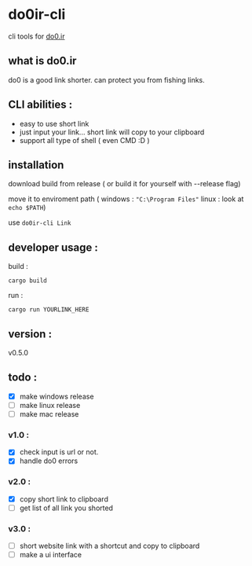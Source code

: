 # do0ir-cli
cli tools for [do0.ir](https://do0.ir)

## what is do0.ir
do0 is a good link shorter. can protect you from fishing links.


## CLI abilities :
- easy to use short link
- just input your link... short link will copy to your clipboard
- support all type of shell ( even CMD :D )


## installation
download build from release ( or build it for yourself with --release flag)

move it to enviroment path ( windows : `"C:\Program Files"` linux : look at `echo $PATH`)

use `do0ir-cli Link `


## developer usage :

build :
```
cargo build
```

run :
```
cargo run YOURLINK_HERE
```


## version :
v0.5.0

## todo :
- [x] make windows release
- [ ] make linux release
- [ ] make mac release
### v1.0 :
- [x] check input is url or not.
- [x] handle do0 errors 
### v2.0 :
- [x] copy short link to clipboard
- [ ] get list of all link you shorted
### v3.0 :
- [ ] short website link with a shortcut and copy to clipboard
- [ ] make a ui interface
